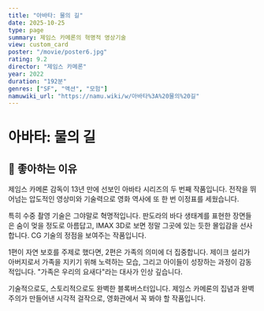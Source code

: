 ```yaml
---
title: "아바타: 물의 길"
date: 2025-10-25
type: page
summary: 제임스 카메론의 혁명적 영상기술
view: custom_card
poster: "/movie/poster6.jpg"
rating: 9.2
director: "제임스 카메론"
year: 2022
duration: "192분"
genres: ["SF", "액션", "모험"]
namuwiki_url: "https://namu.wiki/w/아바타%3A%20물의%20길"
---
```


# 아바타: 물의 길

## 💭 좋아하는 이유

제임스 카메론 감독이 13년 만에 선보인 아바타 시리즈의 두 번째 작품입니다. 전작을 뛰어넘는 압도적인 영상미와 기술력으로 영화 역사에 또 한 번 이정표를 세웠습니다.

특히 수중 촬영 기술은 그야말로 혁명적입니다. 판도라의 바다 생태계를 표현한 장면들은 숨이 멎을 정도로 아름답고, IMAX 3D로 보면 정말 그곳에 있는 듯한 몰입감을 선사합니다. CG 기술의 정점을 보여주는 작품입니다.

1편이 자연 보호를 주제로 했다면, 2편은 가족의 의미에 더 집중합니다. 제이크 설리가 아버지로서 가족을 지키기 위해 노력하는 모습, 그리고 아이들이 성장하는 과정이 감동적입니다. "가족은 우리의 요새다"라는 대사가 인상 깊습니다.

기술적으로도, 스토리적으로도 완벽한 블록버스터입니다. 제임스 카메론의 집념과 완벽주의가 만들어낸 시각적 걸작으로, 영화관에서 꼭 봐야 할 작품입니다.
